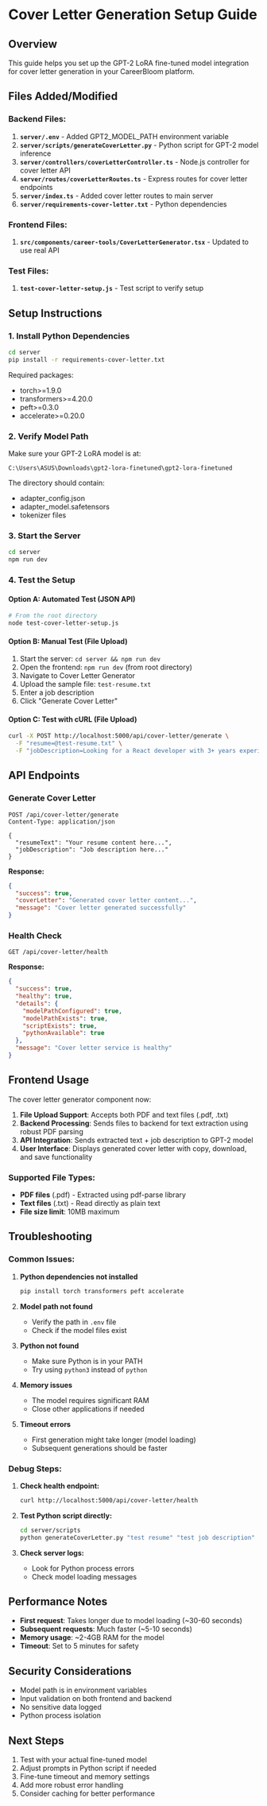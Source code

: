 # Cover Letter Generation Setup Guide

## Overview
This guide helps you set up the GPT-2 LoRA fine-tuned model integration for cover letter generation in your CareerBloom platform.

## Files Added/Modified

### Backend Files:
1. **`server/.env`** - Added GPT2_MODEL_PATH environment variable
2. **`server/scripts/generateCoverLetter.py`** - Python script for GPT-2 model inference
3. **`server/controllers/coverLetterController.ts`** - Node.js controller for cover letter API
4. **`server/routes/coverLetterRoutes.ts`** - Express routes for cover letter endpoints
5. **`server/index.ts`** - Added cover letter routes to main server
6. **`server/requirements-cover-letter.txt`** - Python dependencies

### Frontend Files:
1. **`src/components/career-tools/CoverLetterGenerator.tsx`** - Updated to use real API

### Test Files:
1. **`test-cover-letter-setup.js`** - Test script to verify setup

## Setup Instructions

### 1. Install Python Dependencies
```bash
cd server
pip install -r requirements-cover-letter.txt
```

Required packages:
- torch>=1.9.0
- transformers>=4.20.0
- peft>=0.3.0
- accelerate>=0.20.0

### 2. Verify Model Path
Make sure your GPT-2 LoRA model is at:
```
C:\Users\ASUS\Downloads\gpt2-lora-finetuned\gpt2-lora-finetuned
```

The directory should contain:
- adapter_config.json
- adapter_model.safetensors
- tokenizer files

### 3. Start the Server
```bash
cd server
npm run dev
```

### 4. Test the Setup

#### Option A: Automated Test (JSON API)
```bash
# From the root directory
node test-cover-letter-setup.js
```

#### Option B: Manual Test (File Upload)
1. Start the server: `cd server && npm run dev`
2. Open the frontend: `npm run dev` (from root directory)
3. Navigate to Cover Letter Generator
4. Upload the sample file: `test-resume.txt`
5. Enter a job description
6. Click "Generate Cover Letter"

#### Option C: Test with cURL (File Upload)
```bash
curl -X POST http://localhost:5000/api/cover-letter/generate \
  -F "resume=@test-resume.txt" \
  -F "jobDescription=Looking for a React developer with 3+ years experience"
```

## API Endpoints

### Generate Cover Letter
```
POST /api/cover-letter/generate
Content-Type: application/json

{
  "resumeText": "Your resume content here...",
  "jobDescription": "Job description here..."
}
```

**Response:**
```json
{
  "success": true,
  "coverLetter": "Generated cover letter content...",
  "message": "Cover letter generated successfully"
}
```

### Health Check
```
GET /api/cover-letter/health
```

**Response:**
```json
{
  "success": true,
  "healthy": true,
  "details": {
    "modelPathConfigured": true,
    "modelPathExists": true,
    "scriptExists": true,
    "pythonAvailable": true
  },
  "message": "Cover letter service is healthy"
}
```

## Frontend Usage

The cover letter generator component now:
1. **File Upload Support**: Accepts both PDF and text files (.pdf, .txt)
2. **Backend Processing**: Sends files to backend for text extraction using robust PDF parsing
3. **API Integration**: Sends extracted text + job description to GPT-2 model
4. **User Interface**: Displays generated cover letter with copy, download, and save functionality

### Supported File Types:
- **PDF files** (.pdf) - Extracted using pdf-parse library
- **Text files** (.txt) - Read directly as plain text
- **File size limit**: 10MB maximum

## Troubleshooting

### Common Issues:

1. **Python dependencies not installed**
   ```bash
   pip install torch transformers peft accelerate
   ```

2. **Model path not found**
   - Verify the path in `.env` file
   - Check if the model files exist

3. **Python not found**
   - Make sure Python is in your PATH
   - Try using `python3` instead of `python`

4. **Memory issues**
   - The model requires significant RAM
   - Close other applications if needed

5. **Timeout errors**
   - First generation might take longer (model loading)
   - Subsequent generations should be faster

### Debug Steps:

1. **Check health endpoint:**
   ```bash
   curl http://localhost:5000/api/cover-letter/health
   ```

2. **Test Python script directly:**
   ```bash
   cd server/scripts
   python generateCoverLetter.py "test resume" "test job description"
   ```

3. **Check server logs:**
   - Look for Python process errors
   - Check model loading messages

## Performance Notes

- **First request**: Takes longer due to model loading (~30-60 seconds)
- **Subsequent requests**: Much faster (~5-10 seconds)
- **Memory usage**: ~2-4GB RAM for the model
- **Timeout**: Set to 5 minutes for safety

## Security Considerations

- Model path is in environment variables
- Input validation on both frontend and backend
- No sensitive data logged
- Python process isolation

## Next Steps

1. Test with your actual fine-tuned model
2. Adjust prompts in Python script if needed
3. Fine-tune timeout and memory settings
4. Add more robust error handling
5. Consider caching for better performance
